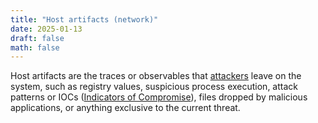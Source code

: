 ```yaml
---
title: "Host artifacts (network)"
date: 2025-01-13
draft: false
math: false
---
```


Host artifacts are the traces or observables that
[attackers](/threat-actor) leave on the system, such as registry values,
suspicious process execution, attack patterns or IOCs ([Indicators of Compromise](/indicators-of-compromise)), files dropped by malicious
applications, or anything exclusive to the current threat.
